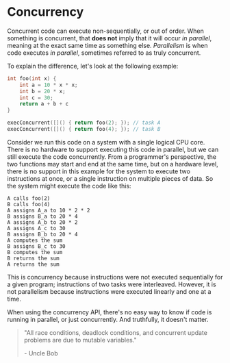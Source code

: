 # Concurrency

Concurrent code can execute non-sequentially, or out of order. When something is concurrent, that **does not** imply that it will occur *in parallel*,
meaning at the exact same time as something else. *Parallelism* is when code executes *in parallel*, sometimes referred to as truly concurrent.

To explain the difference, let's look at the following example:
```C++
int foo(int x) {
    int a = 10 * x * x;
    int b = 20 * x;
    int c = 30;
    return a + b + c
}

execConcurrent([]() { return foo(2); }); // task A
execConcurrent([]() { return foo(4); }); // task B
```
Consider we run this code on a system with a single logical CPU core. There is no hardware to support executing this code in parallel,
but we can still execute the code concurrently. From a programmer's perspective, the two functions may start and end at the same time,
but on a hardware level, there is no support in this example for the system to execute two instructions at once, or a single instruction
on multiple pieces of data. So the system might execute the code like this:

```
A calls foo(2)
B calls foo(4)
A assigns A_a to 10 * 2 * 2
B assigns B_a to 20 * 4
A assigns A_b to 20 * 2
A assigns A_c to 30
B assigns B_b to 20 * 4
A computes the sum
B assigns B_c to 30
B computes the sum
B returns the sum
A returns the sum
```

This is concurrency because instructions were not executed sequentially for a given program; instructions of two tasks were interleaved.
However, it is not parallelism because instructions were executed linearly and one at a time.

When using the concurrency API, there's no easy way to know if code is running in parallel, or just concurrently.
And truthfully, it doesn't matter.

> "All race conditions, deadlock conditions, and concurrent update problems are due to mutable variables."
>
> \- Uncle Bob